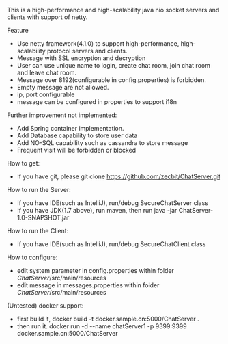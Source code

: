 This is a high-performance and high-scalability java nio socket servers and clients with support of netty.

Feature
* Use netty framework(4.1.0) to support high-performance, high-scalability protocol servers and clients.
* Message with SSL encryption and decryption
* User can use unique name to login, create chat room, join chat room and leave chat room.
* Message over 8192(configurable in config.properties) is forbidden.
* Empty message are not allowed.
* ip, port configurable
* message can be configured in properties to support i18n

Further improvement not implemented:
* Add Spring container implementation.
* Add Database capability to store user data
* Add NO-SQL capability such as cassandra to store message
* Frequent visit will be forbidden or blocked

How to get:
* If you have git, please git clone https://github.com/zecbit/ChatServer.git

How to run the Server:
* If you have IDE(such as IntelliJ), run/debug SecureChatServer class
* If you have JDK(1.7 above), run maven, then run java -jar ChatServer-1.0-SNAPSHOT.jar

How to run the Client:
* If you have IDE(such as IntelliJ), run/debug SecureChatClient class

How to configure:
* edit system parameter in config.properties within folder $ChatServer$/src/main/resources
* edit message in messages.properties within folder $ChatServer$/src/main/resources

(Untested) docker support:
* first build it, docker build -t docker.sample.cn:5000/ChatServer .
* then run it. docker run -d --name chatServer1 -p 9399:9399 docker.sample.cn:5000/ChatServer